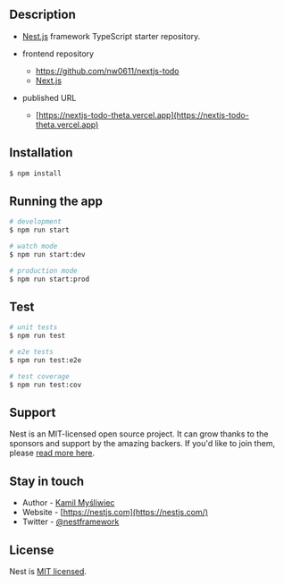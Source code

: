 ## Description

- [Nest.js](https://github.com/nestjs/nest) framework TypeScript starter repository.

- frontend repository
  - <a href="https://github.com/nw0611/nextjs-todo" target="_blank">https://github.com/nw0611/nextjs-todo</a>
  - [Next.js](https://nextjs.org/)

- published URL
  - [https://nextjs-todo-theta.vercel.app](https://nextjs-todo-theta.vercel.app)


## Installation

```bash
$ npm install
```

## Running the app

```bash
# development
$ npm run start

# watch mode
$ npm run start:dev

# production mode
$ npm run start:prod
```

## Test

```bash
# unit tests
$ npm run test

# e2e tests
$ npm run test:e2e

# test coverage
$ npm run test:cov
```

## Support

Nest is an MIT-licensed open source project. It can grow thanks to the sponsors and support by the amazing backers. If you'd like to join them, please [read more here](https://docs.nestjs.com/support).

## Stay in touch

- Author - [Kamil Myśliwiec](https://kamilmysliwiec.com)
- Website - [https://nestjs.com](https://nestjs.com/)
- Twitter - [@nestframework](https://twitter.com/nestframework)

## License

Nest is [MIT licensed](LICENSE).
